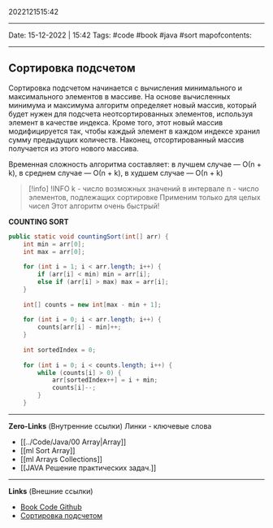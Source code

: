 2022121515:42
___
Date: 15-12-2022 | 15:42
Tags: #code #book #java #sort 
mapofcontents:
___
## Сортировка подсчетом
Сортировка подсчетом начинается с вычисления минимального и максимального элементов в массиве. На основе вычисленных минимума и максимума алгоритм определяет новый массив, который будет нужен для подсчета неотсортированных элементов, используя элемент в качестве индекса. Кроме того, этот новый массив модифицируется так, чтобы каждый элемент в каждом индексе хранил сумму предыдущих количеств. Наконец, отсортированный массив получается из этого нового
массива.

Временная сложность алгоритма составляет: в лучшем случае — О(n + k),
в среднем случае — О(n + k), в худшем случае — О(n + k)

> [!info] !INFO
> k - число возможных значений в интервале
> n - число элементов, подлежащих сортировке
> Применим только для целых чисел
> Этот алгоритм очень быстрый!

**COUNTING SORT**
```java
public static void countingSort(int[] arr) {  
    int min = arr[0];  
    int max = arr[0];  
  
    for (int i = 1; i < arr.length; i++) {  
        if (arr[i] < min) min = arr[i];  
        else if (arr[i] > max) max = arr[i];  
    }  
  
    int[] counts = new int[max - min + 1];  
  
    for (int i = 0; i < arr.length; i++) {  
        counts[arr[i] - min]++;  
    }  
  
    int sortedIndex = 0;  
  
    for (int i = 0; i < counts.length; i++) {  
        while (counts[i] > 0) {  
            arr[sortedIndex++] = i + min;  
            counts[i]--;  
        }  
    }
```

-----
**Zero-Links**  (Внутренние ссылки) Линки - ключевые слова
- [[../Code/Java/00 Array|Array]]
- [[ml Sort Array]]
- [[ml Arrays Collections]]
- [[JAVA Решение практических задач.]]


------
**Links** (Внешние ссылки)
- [Book Code Github](https://github.com/PacktPublishing/Java-Coding-Problems/blob/master/Chapter05/P99_SortArray/src/modern/challenge/ArraySorts.java)
- [Сортировка подсчетом](https://www.youtube.com/watch?v=oGJuM4XKFfs)
